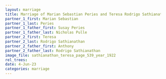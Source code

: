 ```yaml
---
layout: marriage
title: Marriage of Marian Sebastian Peries and Teresa Rodrigo Sathianathan
partner_1_first: Marian Sebastian
partner_1_last: Peries
partner_1_father_first: Susay Peries
partner_1_father_last: Nicholas Pulle
partner_2_first: Teresa
partner_2_last: Rodrigo Sathianathan
partner_2_father_first: Anthony
partner_2_father_last: Rodrigo Sathianathan
image_file: sathianathan_teresa_page_539_year_1922
rel_trees:
date: 4-Jun-23
categories: marriage
---
```


